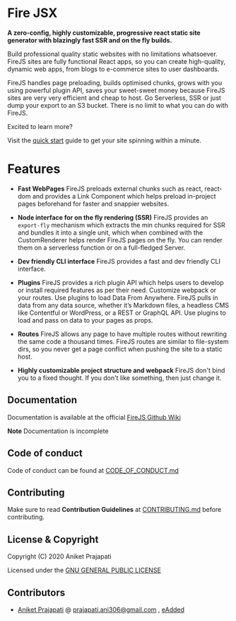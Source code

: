 # Fire JSX

**A zero-config, highly customizable, progressive react static site generator with blazingly fast SSR and on the fly builds.**

Build professional quality static websites with no limitations whatsoever. FireJS sites are fully functional React apps, so you can create high-quality, dynamic web apps, from blogs to e-commerce sites to user dashboards.

FireJS handles page preloading, builds optimised chunks, grows with you using powerful plugin API, saves your sweet-sweet money because FireJS sites are very very efficient and cheap to host. Go Serverless, SSR or just dump your export to an S3 bucket. There is no limit to what you can do with FireJS. 

Excited to learn more?

Visit the [quick start](https://github.com/eAdded/FireJS/wiki/Quick-Start) guide to get your site spinning within a minute.

# Features

+ **Fast WebPages** FireJS preloads external chunks such as react, react-dom and provides a Link Component which helps preload in-project pages beforehand for faster and snappier websites.

+ **Node interface for on the fly rendering (SSR)** FireJS provides an `export-fly` mechanism which extracts the min chunks required for SSR and bundles it into a single unit, which when combined with the CustomRenderer helps render FireJS pages on the fly. You can render them on a serverless function or on a full-fledged Server.

+ **Dev friendly CLI interface** FireJS provides a fast and dev friendly CLI interface.

+ **Plugins** FireJS provides a rich plugin API which helps users to develop or install required features as per their need. Customize webpack or your routes. Use plugins to load Data From Anywhere. FireJS pulls in data from any data source, whether it’s Markdown files, a headless CMS like Contentful or WordPress, or a REST or GraphQL API. Use plugins to load and pass on data to your pages as props.

+ **Routes** FireJS allows any page to have multiple routes without rewriting the same code a thousand times. FireJS routes are similar to file-system dirs, so you never get a page conflict when pushing the site to a static host.

+ **Highly customizable project structure and webpack** FireJS don't bind you to a fixed thought. If you don't like something, then just change it.

## Documentation

Documentation is available at the official [FireJS Github Wiki](https://github.com/eAdded/FireJS/wiki)

**Note** Documentation is incomplete

## Code of conduct

Code of conduct can be found at [CODE_OF_CONDUCT.md](CODE_OF_CONDUCT.md)

## Contributing

Make sure to read **Contribution Guidelines** at [CONTRIBUTING.md](CONTRIBUTING.md) before contributing.

## License & Copyright

Copyright (C) 2020 Aniket Prajapati

Licensed under the [GNU GENERAL PUBLIC LICENSE](LICENSE)

## Contributors
 + [Aniket Prajapati](https://github.com/aniketfuryrocks) @ prajapati.ani306@gmail.com , [eAdded](http://www.eadded.com)